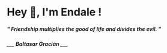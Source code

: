 <h1 title="head"> Hey 👋, I'm Endale !</h1>

**<h5><i>" Friendship multiplies the good of life and divides the evil. "</i></h5>**

*<b>___ Baltasar Gracián ___</b>*
